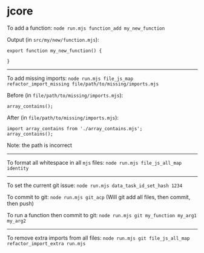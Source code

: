 # jcore

To add a function: `node run.mjs function_add my_new_function`

Output (in `src/my/new/function.mjs`):
```
export function my_new_function() {
    
}
```

---

To add missing imports: `node run.mjs file_js_map refactor_import_missing file/path/to/missing/imports.mjs`

Before (in `file/path/to/missing/imports.mjs`):
```
array_contains();
```

After (in `file/path/to/missing/imports.mjs`):
```
import array_contains from './array_contains.mjs';
array_contains();
```
Note: the path is incorrect

---

To format all whitespace in all `mjs` files: `node run.mjs file_js_all_map identity`

---

To set the current git issue: `node run.mjs data_task_id_set_hash 1234`

To commit to git: `node run.mjs git_acp` (Will git add all files, then commit, then push)

To run a function then commit to git: `node run.mjs git my_function my_arg1 my_arg2`

---

To remove extra imports from all files: `node run.mjs git file_js_all_map refactor_import_extra run.mjs`
